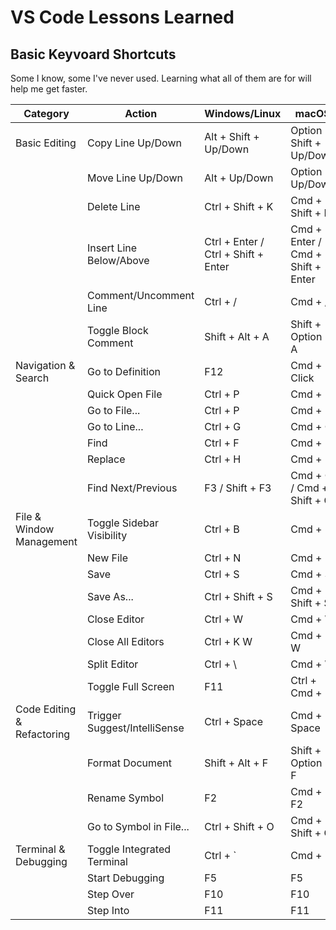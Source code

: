 # VS Code Lessons Learned

## Basic Keyvoard Shortcuts

Some I know, some I've never used. Learning what all of them are for will help me get faster. 

| Category                  | Action                       | Windows/Linux                 | macOS                         |
|---------------------------|------------------------------|-------------------------------|-------------------------------|
| Basic Editing             | Copy Line Up/Down            | Alt + Shift + Up/Down         | Option + Shift + Up/Down      |
|                           | Move Line Up/Down            | Alt + Up/Down                 | Option + Up/Down              |
|                           | Delete Line                  | Ctrl + Shift + K              | Cmd + Shift + K               |
|                           | Insert Line Below/Above      | Ctrl + Enter / Ctrl + Shift + Enter | Cmd + Enter / Cmd + Shift + Enter |
|                           | Comment/Uncomment Line       | Ctrl + /                      | Cmd + /                       |
|                           | Toggle Block Comment         | Shift + Alt + A               | Shift + Option + A            |
| Navigation & Search       | Go to Definition             | F12                           | Cmd + Click                   |
|                           | Quick Open File              | Ctrl + P                      | Cmd + P                       |
|                           | Go to File...                | Ctrl + P                      | Cmd + P                       |
|                           | Go to Line...                | Ctrl + G                      | Cmd + G                       |
|                           | Find                         | Ctrl + F                      | Cmd + F                       |
|                           | Replace                      | Ctrl + H                      | Cmd + H                       |
|                           | Find Next/Previous           | F3 / Shift + F3               | Cmd + G / Cmd + Shift + G     |
| File & Window Management  | Toggle Sidebar Visibility    | Ctrl + B                      | Cmd + B                       |
|                           | New File                     | Ctrl + N                      | Cmd + N                       |
|                           | Save                         | Ctrl + S                      | Cmd + S                       |
|                           | Save As...                   | Ctrl + Shift + S              | Cmd + Shift + S               |
|                           | Close Editor                 | Ctrl + W                      | Cmd + W                       |
|                           | Close All Editors            | Ctrl + K W                    | Cmd + K W                     |
|                           | Split Editor                 | Ctrl + \\                     | Cmd + \\                      |
|                           | Toggle Full Screen           | F11                           | Ctrl + Cmd + F                |
| Code Editing & Refactoring| Trigger Suggest/IntelliSense | Ctrl + Space                  | Cmd + Space                   |
|                           | Format Document              | Shift + Alt + F               | Shift + Option + F            |
|                           | Rename Symbol                | F2                            | Cmd + F2                      |
|                           | Go to Symbol in File...      | Ctrl + Shift + O              | Cmd + Shift + O               |
| Terminal & Debugging      | Toggle Integrated Terminal   | Ctrl + \`                     | Cmd + \`                      |
|                           | Start Debugging              | F5                            | F5                            |
|                           | Step Over                    | F10                           | F10                           |
|                           | Step Into                    | F11                           | F11                           |
